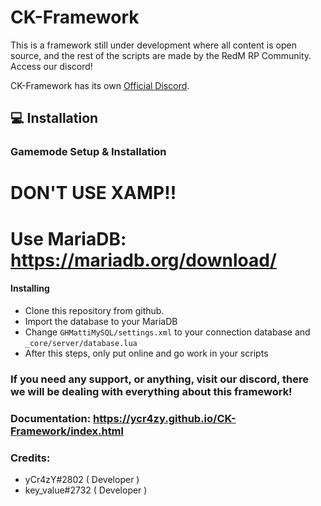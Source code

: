 # CK-Framework
This is a framework still under development where all content is open source, and the rest of the scripts are made by the RedM RP Community. Access our discord!

CK-Framework has its own [Official Discord](https://discord.io/ckframework).

## 💻 Installation

### Gamemode Setup & Installation

# DON'T USE XAMP!!
# Use MariaDB: https://mariadb.org/download/

#### Installing

-   Clone this repository from github.
-   Import the database to your MariaDB
-   Change `GHMattiMySQL/settings.xml` to your connection database and `_core/server/database.lua`
-   After this steps, only put online and go work in your scripts

### If you need any support, or anything, visit our discord, there we will be dealing with everything about this framework!

### Documentation: https://ycr4zy.github.io/CK-Framework/index.html

### Credits:
  - yCr4zY#2802 ( Developer )
  - key_value#2732 ( Developer )
